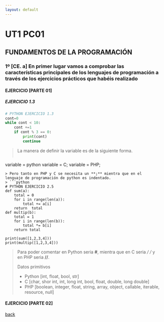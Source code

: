 ```yaml
---
layout: default
---
```


# UT1 PC01
## FUNDAMENTOS DE LA PROGRAMACIÓN
### 1º [CE. a] En primer lugar vamos a comprobar las características principales de los lenguajes de programación a través de los ejercicios prácticos que habéis realizado

#### EJERCICIO [PARTE 01]

##### EJERCICIO 1.3
```python
# PYTHON EJERCICIO 1.3
cont=0
while cont < 10:
    cont +=1
    if cont % 3 == 0:
        print(cont)
        continue
```
> La manera de definir la variable es de la siguiente forma.
> ```markdown
variable = python
variable = C;
variable = PHP;
```
> Pero tanto en PHP y C se necesita un **;** mientra que en el lenguaje de programación de python es indentado.
> ```python
# PYTHON EJERCICIO 2.5
def sum(a):
    total = 0
    for i in range(len(a)):
        total += a[i]
    return  total
def multip(b):
    total = 1
    for i in range(len(b)):
        total *= b[i]
    return total

print(sum([1,2,3,4]))
print(multip([1,2,3,4]))

```
> Para poder comentar en Python seria **#**, mientra que en C seria **/* */** y en PHP seria **//**.
> 
> Datos primitivos
> - Python [int, float, bool, str]
> - C [char, shor int, int, long int, bool, float, double, long double]
> - PHP [boolean, integer, float, string, array, object, callable, iterable, resource, null]


#### EJERCICIO [PARTE 02]




[back](./)